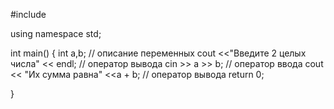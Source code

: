 #include <iostream>

using namespace std;

int main() 
{
    int a,b;                                // описание переменных
    cout <<"Введите 2 целых числа" << endl; // оператор вывода
    cin >> a >> b;                          // оператор ввода
    cout << "Их сумма равна" <<a + b;       // оператор вывода
    return 0;

} 
